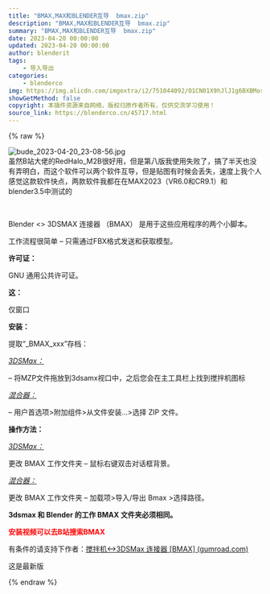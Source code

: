```yaml
---
title: "BMAX,MAX和BLENDER互导  bmax.zip"
description: "BMAX,MAX和BLENDER互导  bmax.zip"
summary: "BMAX,MAX和BLENDER互导  bmax.zip"
date: 2023-04-20 00:00:00
updated: 2023-04-20 00:00:00
author: blenderit
tags: 
    - 导入导出
categories:
    - blenderco
img: https://img.alicdn.com/imgextra/i2/751044092/O1CN01X9hJlJ1g6BXBMosUS_!!751044092.jpg
showGetMethod: false
copyright: 本插件资源来自网络，版权归原作者所有，仅供交流学习使用！
source_link: https://blenderco.cn/45717.html
---
```


{% raw %}
<p><img src="https://img.alicdn.com/imgextra/i2/751044092/O1CN01X9hJlJ1g6BXBMosUS_!!751044092.jpg" alt="bude_2023-04-20_23-08-56.jpg"><br>
虽然B站大佬的RedHalo_M2B很好用，但是第八版我使用失败了，搞了半天也没有弄明白，而这个软件可以两个软件互导，但是贴图有时候会丢失，速度上我个人感觉这款软件快点，两款软件我都在在MAX2023（VR6.0和CR9.1）和blender3.5中测试的</p><p> </p><p>Blender &lt;&gt; 3DSMAX 连接器 （BMAX） 是用于这些应用程序的两个小脚本。</p><p>工作流程很简单 – 只需通过FBX格式发送和获取模型。</p><p><b>许可证：</b></p><p>GNU 通用公共许可证。</p><p><b>这：</b></p><p>仅窗口</p><p><b>安装：</b></p><p>提取“_BMAX_xxx”存档：</p><p><i><u>3DSMax：</u></i></p><p>– 将MZP文件拖放到3dsamx视口中，之后您会在主工具栏上找到搅拌机图标</p><p><i><u>混合器：</u></i></p><p>– 用户首选项&gt;附加组件&gt;从文件安装…&gt;选择 ZIP 文件。</p><p><b>操作方法：</b></p><p><i><u>3DSMax：</u></i></p><p>更改 BMAX 工作文件夹 – 鼠标右键双击对话框背景。</p><p><i><u>混合器：</u></i></p><p>更改 BMAX 工作文件夹 – 加载项&gt;导入/导出 Bmax &gt;选择路径。</p><p><b>3dsmax 和 Blender 的工作 BMAX 文件夹必须相同。</b></p><p><span style="color: #ff0000;"><strong>安装视频可以去B站搜索BMAX</strong></span></p><p>有条件的请支持下作者：<a href="https://titus.gumroad.com/l/B2MAX?layout=profile">搅拌机&lt;-&gt;3DSMax 连接器 [BMAX] (gumroad.com)</a></p><p>这是最新版</p>
<div style="display: none">blenderco</div>
{% endraw %}